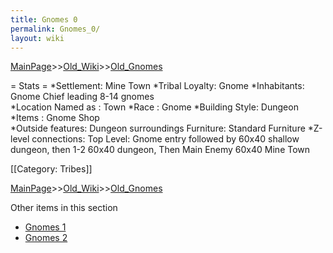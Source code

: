 ```yaml
---
title: Gnomes 0
permalink: Gnomes_0/
layout: wiki
---
```


[MainPage](/keeperrl_wiki/ "wikilink")>>[Old_Wiki](/keeperrl_wiki/Old_Wiki "wikilink")>>[Old_Gnomes](/keeperrl_wiki/Old_Gnomes "wikilink")

= Stats =
*Settlement: Mine Town
*Tribal Loyalty: Gnome
*Inhabitants: Gnome Chief leading 8-14 gnomes    
*Location Named as : Town 
*Race : Gnome 
*Building Style: Dungeon
*Items :  Gnome Shop  
*Outside features: Dungeon surroundings
 Furniture:  Standard Furniture
*Z-level connections: Top Level: Gnome entry followed by 60x40 shallow dungeon, then 1-2 60x40 dungeon, Then Main Enemy 60x40 Mine Town
   
[[Category: Tribes]]

[MainPage](/keeperrl_wiki/ "wikilink")>>[Old_Wiki](/keeperrl_wiki/Old_Wiki "wikilink")>>[Old_Gnomes](/keeperrl_wiki/Old_Gnomes "wikilink")

Other items in this section
-    [Gnomes 1](/keeperrl_wiki/Gnomes_1 "wikilink")
-    [Gnomes 2](/keeperrl_wiki/Gnomes_2 "wikilink")

